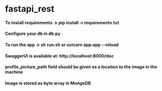 # fastapi_rest

#### To install requirements -> pip install -r requirements.txt
#### Configure your db in db.py
#### To run the app -> sh run.sh or uvicorn app:app --reload
#### SwaggerUI is available at: http://localhost:8000/doc
#### profile_picture_path field should be given as a location to the image in the machine 
#### Image is stored as byte array in MongoDB